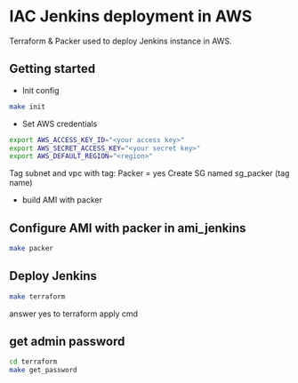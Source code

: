 # IAC Jenkins deployment in AWS

Terraform & Packer used to deploy Jenkins instance in AWS.

## Getting started

* Init config

```sh
make init
```

* Set AWS credentials

```sh
export AWS_ACCESS_KEY_ID="<your access key>"
export AWS_SECRET_ACCESS_KEY="<your secret key>"
export AWS_DEFAULT_REGION="<region>"
```

Tag subnet and vpc with tag: Packer = yes
Create SG named sg_packer (tag name)

* build AMI with packer

## Configure AMI with packer in ami_jenkins

```sh
make packer
```

## Deploy Jenkins

```sh
make terraform
```
answer yes to terraform apply cmd

## get admin password
```sh
cd terraform
make get_password
```
